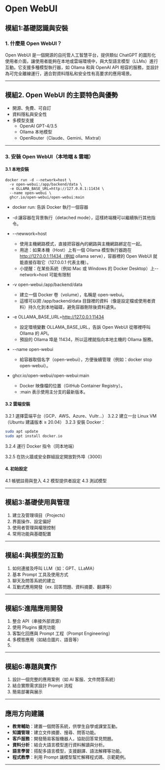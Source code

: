 


# Open WebUI
## 模組1:基礎認識與安裝

### 1. 什麼是 Open WebUI？
Open WebUI 是一個開源的自托管人工智慧平台，提供類似 ChatGPT 的圖形化使用者介面，讓使用者能夠在本地或雲端環境中，與大型語言模型（LLMs）進行互動。它支援多種模型執行器，如 Ollama 和與 OpenAI API 相容的服務，並設計為可完全離線運行，適合對資料隱私和安全性有高要求的應用場景。

---

## 模組2. Open WebUI 的主要特色與優勢
- 開源、免費、可自訂
-  資料隱私與安全性
-  多模型支援
	-  OpenAI GPT-4/3.5
	-  Ollama 本地模型
	-  OpenRouter（Claude、Gemini、Mixtral）

---

### 3. 安裝 Open WebUI（本地端 & 雲端）
#### 3.1 本地安裝

```bash
docker run -d --network=host \
  -v open-webui:/app/backend/data \
  -e OLLAMA_BASE_URL=http://127.0.0.1:11434 \
  --name open-webui \
  ghcr.io/open-webui/open-webui:main
```

- docker run: 告訴 Docker 執行一個容器
- -d:讓容器在背景執行（detached mode），這樣終端機可以繼續執行其他指令。
- --newwork=host
	- 使用主機網路模式，直接把容器內的網路與主機網路綁定在一起。
	- 用途：如果本機（Host）上有一個 Ollama 模型執行器跑在 http://127.0.0.1:11434（例如 ollama serve），容器裡的 Open WebUI 就能直接存取它（127.0.0.1 代表主機）。
	- 小提醒：在某些系統（例如 Mac 或 Windows 的 Docker Desktop）上--network=host 可能有限制
- -v open-webui:/app/backend/data
	- 建立一個 Docker 卷（volume），名稱是 open-webui。
	- 這樣可以把 /app/backend/data 目錄裡的資料（像是設定檔或使用者資料）持久化到本地磁碟，避免容器刪除後資料遺失。

- -e OLLAMA_BASE_URL=http://127.0.0.1:11434
	-  設定環境變數 OLLAMA_BASE_URL，告訴 Open WebUI 從哪裡呼叫 Ollama 的 API。
	-  預設的 Ollama 埠是 11434，所以這裡就指向本地主機的 Ollama 服務。
- --name open-webui
	- 給容器取個名字（open-webui），方便後續管理（例如：docker stop open-webui）。
- ghcr.io/open-webui/open-webui:main
	- Docker 映像檔的位置（GitHub Container Registry）。
	- :main 表示使用主分支的最新版本。

#### 3.2 雲端安裝
3.2.1 選擇雲端平台（GCP、AWS、Azure、Vultr…）
3.2.2 建立一台 Linux VM（Ubuntu 建議版本 ≥ 20.04）
3.2.3 安裝 Docker：

```bash
sudo apt update
sudo apt install docker.io
```

3.2.4 運行 Docker 指令（同本地端）

3.2.5 在防火牆或安全群組設定開放對外埠（3000）



#### 4. 初始設定

4.1 帳號註冊與登入
4.2 模型提供者設定
4.3 測試模型

---

## 模組3:基礎使用與管理

1. 建立及管理項目（Projects）
2. 界面操作、設定偏好
3. 使用者管理與權限控制
4. 常用功能與基礎配置

---

## 模組4:與模型的互動

1. 如何連接及呼叫 LLM（如：GPT、LLaMA）
2. 基本 Prompt 工具及使用方式
3. 聊天及問答系統的建立
4. 互動式應用開發（ex. 回答問題、資料摘要、翻譯等）

---

## 模組5:進階應用開發

1. 整合 API（串接外部資源）
2. 使用 Plugins 擴充功能
3. 客製化回應與 Prompt 工程（Prompt Engineering）
4. 多模態應用（如結合圖片、語音等）
5. 
---
## 模組6:專題與實作

1. 設計一個完整的應用案例（如 AI 客服、文件問答系統）
2. 結合實際需求設計 Prompt 流程
3. 簡易部署與展示

---


## **應用方向建議**

- **教育輔助**：建置一個問答系統，供學生自學或課堂互動。
- **知識管理**：建立文件摘要、搜尋、問答功能。
- **客戶服務**：開發簡易客服機器人，協助回答常見問題。
- **資料分析**：結合大語言模型進行資料解讀與分析。
- **語言學習**：搭配多語言模型，支援翻譯、語法解釋等功能。
- **程式教學**：利用 Prompt 讓模型幫忙解釋程式碼、示範範例。

---
